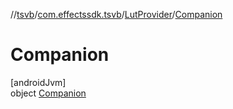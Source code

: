 //[tsvb](../../../../index.md)/[com.effectssdk.tsvb](../../index.md)/[LutProvider](../index.md)/[Companion](index.md)

# Companion

[androidJvm]\
object [Companion](index.md)
